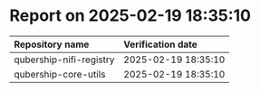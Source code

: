 # Report on 2025-02-19 18:35:10
| Repository name | Verification date |
|:----|:----|
| qubership-nifi-registry| 2025-02-19 18:35:10|
| qubership-core-utils| 2025-02-19 18:35:10|
